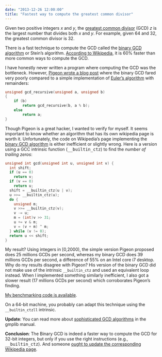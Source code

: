 ```yaml
---
date: "2013-12-26 12:00:00"
title: "Fastest way to compute the greatest common divisor"
---
```




Given two positive integers _x_ and <em>y</em>, the [greatest common divisor](https://en.wikipedia.org/wiki/Greatest_common_divisor) (GCD) _z_ is the largest number that divides both _x_ and <em>y</em>. For example, given 64 and 32, the greatest common divisor is 32.

There is a fast technique to compute the GCD called the [binary GCD algorithm](https://en.wikipedia.org/wiki/Binary_GCD_algorithm) or Stein&rsquo;s algorithm. [According to Wikipedia](https://en.wikipedia.org/wiki/Binary_GCD_algorithm#Efficiency), it is 60% faster than more common ways to compute the GCD.

I have honestly never written a program where computing the GCD was the bottleneck. However, [Pigeon wrote a blog post](https://hbfs.wordpress.com/2013/12/10/the-speed-of-gcd/) where the binary GCD fared very poorly compared to a simple implementation of [Euler&rsquo;s algorithm](https://en.wikipedia.org/wiki/Euclidean_algorithm) with remainders:
```C
unsigned gcd_recursive(unsigned a, unsigned b)
{
    if (b)
        return gcd_recursive(b, a % b);
    else
        return a;
}
```


Though Pigeon is a great hacker, I wanted to verify for myself. It seems important to know whether an algorithm that has its own wikipedia page is worth it. Unfortunately, the code on Wikipedia&rsquo;s page implementing the [binary GCD algorithm](https://en.wikipedia.org/wiki/Binary_GCD_algorithm) is either inefficient or slightly wrong. Here is a version using a GCC intrinsic function (<tt>__builtin_ctz</tt>) to find the <em>number of trailing zeros</em>:
```C
unsigned int gcd(unsigned int u, unsigned int v) {
  int shift;
  if (u == 0)
    return v;
  if (v == 0)
    return u;
  shift = __builtin_ctz(u | v);
  u >>= __builtin_ctz(u);
  do {
    unsigned m;
    v >>= __builtin_ctz(v);
    v -= u;
    m = (int)v >> 31;
    u += v & m;
    v = (v + m) ^ m;
  } while (v != 0);
  return u << shift;
}
```


My result? Using integers in [0,2000), the simple version Pigeon proposed does 25 millions GCDs per second, whereas my binary GCD does 39 millions GCDs per second, a difference of 55% on an Intel core i7 desktop. Why do my results disagree with Pigeon? His version of the binary GCD did not make use of the intrinsic `__builtin_ctz` and used an equivalent loop instead. When I implemented something similarly inefficient, I also got a slower result (17 millions GCDs per second) which corroborates Pigeon&rsquo;s finding.

[My benchmarking code is available](https://github.com/lemire/Code-used-on-Daniel-Lemire-s-blog/blob/master/2013/12/26/gcd.cpp).

On a 64-bit machine, you probably can adapt this technique using the `__builtin_ctzll` intrinsic.

__Update__: You can read more about [sophisticated GCD algorithms](https://gmplib.org/manual/Greatest-Common-Divisor-Algorithms.html) in the gmplib manual.

__Conclusion__: The Binary GCD is indeed a faster way to compute the GCD for 32-bit integers, but only if you use the right instructions (e.g., <tt>__builtin_ctz</tt>). And someone [ought to update the corresponding Wikipedia page](https://en.wikipedia.org/wiki/Binary_GCD_algorithm).

